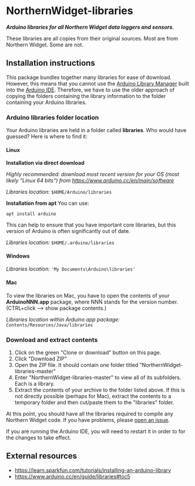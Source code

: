 # NorthernWidget-libraries

***Arduino libraries for all Northern Widget data loggers and sensors.***

These libraries are all copies from their original sources. Most are from Northern Widget. Some are not.

## Installation instructions

This package bundles together many libraries for ease of download. However, this means that you cannot use the [Arduino Library Manager](https://www.arduino.cc/en/guide/libraries#toc3) built into the [Arduino IDE](https://www.arduino.cc/en/main/software). Therefore, we have to use the older approach of copying the folders containing the library information to the folder containing your Arduino libraries.

### Arduino libraries folder location

Your Arduino libraries are held in a folder called **libraries**. Who would have guessed? Here is where to find it:

#### Linux

**Installation via direct download**

*Highly recommended: download most recent version for your OS (most likely "Linux 64 bits") from https://www.arduino.cc/en/main/software*

*Libraries location:* `$HOME/Arduino/libraries`

**Installation from apt**
You can use:
```
apt install arduino
```
This can help to ensure that you have important core libraries, but this version of Arduino is often significantly out of date.

*Libraries location:* `$HOME/.arduino/libraries`

#### Windows

*Libraries location:* `'My Documents\Arduino\libraries'`

#### Mac

To view the libraries on Mac, you have to open the contents of your **ArduinoNNN.app** package, where NNN stands for the version number. (CTRL+click --> show package contents.)

*Libraries location within Arduino app package:* `Contents/Resources/Java/libraries`

### Download and extract contents

1. Click on the green "Clone or download" button on this page.
2. Click "Download ZIP"
3. Open the ZIP file. It should contain one folder titled "NorthernWidget-libraries-master"
4. Enter "NorthernWidget-libraries-master" to view all of its subfolders. Each is a library.
5. Extract the contents of your archive to the folder listed above. If this is not directly possible (perhaps for Mac), extract the contents to a temporary folder and then cut/paste them to the "libraries" folder.

At this point, you should have all the libraries required to compile any Northern Widget code. If you have problems, please [open an issue](https://github.com/NorthernWidget-Skunkworks/NorthernWidget-libraries/issues).

If you are running the Arduino IDE, you will need to restart it in order to for the changes to take effect.

## External resources

* https://learn.sparkfun.com/tutorials/installing-an-arduino-library
* https://www.arduino.cc/en/guide/libraries#toc5
